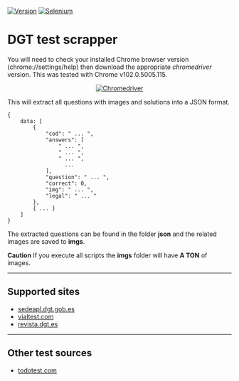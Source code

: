 [![Version](https://img.shields.io/pypi/pyversions/selenium)](https://www.python.org/downloads/)
[![Selenium](https://img.shields.io/badge/Selenium-4.2.0-blue)](https://selenium-python.readthedocs.io/)

# DGT test scrapper
You will need to check your installed Chrome browser version (chrome://settings/help) then download the appropriate *chromedriver* version. This was tested with Chrome v102.0.5005.115.
<center>

[![Chromedriver](https://img.shields.io/badge/Chromedriver-%3E%3D%20102-lightgrey)](https://chromedriver.chromium.org/downloads/)
</center>

This will extract all questions with images and solutions into a JSON format.
```
{
    data: [
        {
            "cod": " ... ",
            "answers": [
                " ... ",
                " ... ",
                " ... ",
                  ...
            ],
            "question": " ... ",
            "correct": 0,
            "img": " ... ",
            "legal": " ... "
        },
        { ... }
    ]
}
```
The extracted questions can be found in the folder **json** and the related images are saved to **imgs**.

**Caution** If you execute all scripts the **imgs** folder will have **A TON** of images.



---
## Supported sites
- [sedeapl.dgt.gob.es](https://sedeapl.dgt.gob.es/WEB_EXAM_AUTO/service/TiposExamenesServlet#)
- [vialtest.com](https://vialtest.com/dgt-examenes/)
- [revista.dgt.es](https://revista.dgt.es/es/test/)
---
## Other test sources
- [todotest.com](https://www.todotest.com)
